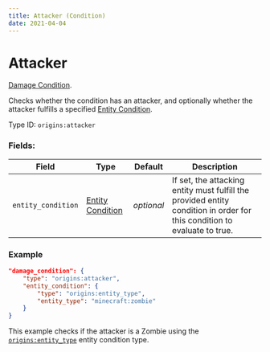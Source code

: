 ```yaml
---
title: Attacker (Condition)
date: 2021-04-04
---
```

# Attacker

[Damage Condition](../damage_conditions.md).

Checks whether the condition has an attacker, and optionally whether the attacker fulfills a specified [Entity Condition](../entity_conditions.md).

Type ID: `origins:attacker`

### Fields:

Field  | Type | Default | Description
-------|------|---------|-------------
`entity_condition` | [Entity Condition](../entity_conditions.md) | _optional_ | If set, the attacking entity must fulfill the provided entity condition in order for this condition to evaluate to true.

### Example
```json
"damage_condition": {
    "type": "origins:attacker",
    "entity_condition": {
        "type": "origins:entity_type",
        "entity_type": "minecraft:zombie"
    }
}
```
This example checks if the attacker is a Zombie using the [`origins:entity_type`](../entity_conditions/entity_type.md) entity condition type.